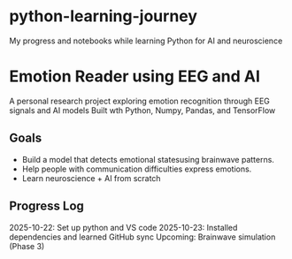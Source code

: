 # python-learning-journey
My progress and notebooks while learning Python for AI and neuroscience
# Emotion Reader using EEG and AI
A personal research project exploring emotion recognition through EEG signals and AI models
Built wth Python, Numpy, Pandas, and TensorFlow
## Goals
- Build a model that detects emotional statesusing brainwave patterns.
- Help people with communication difficulties express emotions.
- Learn neuroscience + AI from scratch
## Progress Log
2025-10-22: Set up python and VS code
2025-10-23: Installed dependencies and learned GitHub sync
Upcoming: Brainwave simulation (Phase 3)

